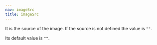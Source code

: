 ```yaml
---
nav: imageSrc
title: imageSrc
---
```


It is the source of the image. If the source is not defined the value is `""`.

Its default value is `""`.
